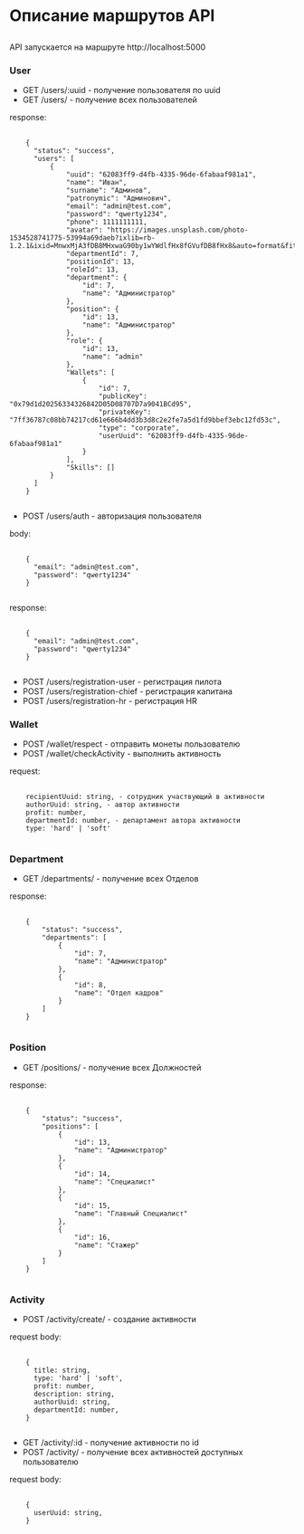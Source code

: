 # Описание маршрутов API

##
 API запускается на маршруте http://localhost:5000
### User
* GET /users/:uuid - получение пользователя по uuid
* GET /users/ - получение всех пользователей
<p>
  response:
</p>
<pre>
  <code>
    {
      "status": "success",
      "users": [
          {
              "uuid": "62083ff9-d4fb-4335-96de-6fabaaf981a1",
              "name": "Иван",
              "surname": "Админов",
              "patronymic": "Админович",
              "email": "admin@test.com",
              "password": "qwerty1234",
              "phone": 1111111111,
              "avatar": "https://images.unsplash.com/photo-1534528741775-53994a69daeb?ixlib=rb-1.2.1&ixid=MnwxMjA3fDB8MHxwaG90by1wYWdlfHx8fGVufDB8fHx8&auto=format&fit=crop&w=1964&q=80",
              "departmentId": 7,
              "positionId": 13,
              "roleId": 13,
              "department": {
                  "id": 7,
                  "name": "Администратор"
              },
              "position": {
                  "id": 13,
                  "name": "Администратор"
              },
              "role": {
                  "id": 13,
                  "name": "admin"
              },
              "Wallets": [
                  {
                      "id": 7,
                      "publicKey": "0x79d1d20256334326842D05D08707D7a9041BCd95",
                      "privateKey": "7ff36787c08bb74217cd61e666b4dd3b3d8c2e2fe7a5d1fd9bbef3ebc12fd53c",
                      "type": "corporate",
                      "userUuid": "62083ff9-d4fb-4335-96de-6fabaaf981a1"
                  }
              ],
              "Skills": []
          }
      ]
    }
  </code>
</pre>

* POST /users/auth - авторизация пользователя
<p>body:</p>
<pre>
  <code>
    {
      "email": "admin@test.com",
      "password": "qwerty1234"
    }
  </code>
</pre>
<p>response:</p>
<pre>
  <code>
    {
      "email": "admin@test.com",
      "password": "qwerty1234"
    }
  </code>
</pre>

* POST /users/registration-user - регистрация пилота
* POST /users/registration-chief - регистрация капитана
* POST /users/registration-hr - регистрация HR

### Wallet
* POST /wallet/respect - отправить монеты пользователю
* POST /wallet/checkActivity - выполнить активность
<p>request:</p>
<pre>
  <code>
    recipientUuid: string, - сотрудник участвующий в активности
    authorUuid: string, - автор активности
    profit: number,
    departmentId: number, - департамент автора активности
    type: 'hard' | 'soft'
  </code>
</pre>

### Department
* GET /departments/ - получение всех Отделов
</pre>
  response:
<p>
<pre>
  <code>
    {
        "status": "success",
        "departments": [
            {
                "id": 7,
                "name": "Администратор"
            },
            {
                "id": 8,
                "name": "Отдел кадров"
            }
        ]
    }
  </code>
</pre>

### Position
* GET /positions/ - получение всех Должностей
<p>
  response:
</p>
<pre>
  <code>
    {
        "status": "success",
        "positions": [
            {
                "id": 13,
                "name": "Администратор"
            },
            {
                "id": 14,
                "name": "Специалист"
            },
            {
                "id": 15,
                "name": "Главный Специалист"
            },
            {
                "id": 16,
                "name": "Стажер"
            }
        ]
    }
  </code>
</pre>

### Activity
* POST /activity/create/ - создание активности
<p>request body:</p>
<pre>
  <code>
    {
      title: string,
      type: 'hard' | 'soft',
      profit: number,
      description: string,
      authorUuid: string,
      departmentId: number,
    }
  </code>
</pre>

* GET /activity/:id - получение активности по id
* POST /activity/ - получение всех активностей доступных пользователю
<p>request body:</p>
<pre>
  <code>
    {
      userUuid: string,
    }
  </code>
</pre>

